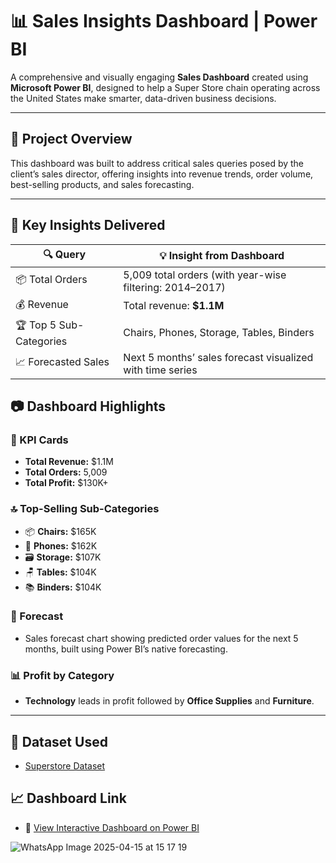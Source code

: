 # 📊 Sales Insights Dashboard | Power BI

A comprehensive and visually engaging **Sales Dashboard** created using **Microsoft Power BI**, designed to help a Super Store chain operating across the United States make smarter, data-driven business decisions.

---

## 🧩 Project Overview

This dashboard was built to address critical sales queries posed by the client’s sales director, offering insights into revenue trends, order volume, best-selling products, and sales forecasting.

---

## 📌 Key Insights Delivered

| 🔍 Query               | 💡 Insight from Dashboard                                       |
|------------------------|-----------------------------------------------------------------|
| 📦 Total Orders        | 5,009 total orders (with year-wise filtering: 2014–2017)        |
| 💰 Revenue             | Total revenue: **$1.1M**                                        |
| 🏆 Top 5 Sub-Categories| Chairs, Phones, Storage, Tables, Binders                        |
| 📈 Forecasted Sales    | Next 5 months’ sales forecast visualized with time series       |


## 📷 Dashboard Highlights

### 📌 KPI Cards
- **Total Revenue:** $1.1M  
- **Total Orders:** 5,009  
- **Total Profit:** $130K+

### 🔝 Top-Selling Sub-Categories
- 📦 **Chairs:** $165K  
- 📱 **Phones:** $162K  
- 🗃️ **Storage:** $107K  
- 🪑 **Tables:** $104K  
- 📚 **Binders:** $104K

### 🔮 Forecast
- Sales forecast chart showing predicted order values for the next 5 months, built using Power BI’s native forecasting.

### 📊 Profit by Category
- **Technology** leads in profit followed by **Office Supplies** and **Furniture**.

---

## 📂 Dataset Used

-  [Superstore Dataset](https://www.kaggle.com/datasets/vivek468/superstore-dataset-final)


## 📈 Dashboard Link

- 🔗 [View Interactive Dashboard on Power BI](https://app.powerbi.com/view?r=YOUR-DASHBOARD-LINK-HERE)


![WhatsApp Image 2025-04-15 at 15 17 19](https://github.com/user-attachments/assets/f4028eae-fb96-47c3-894e-f8cbc46945f5)

